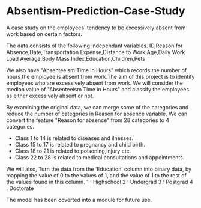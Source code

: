 # Absentism-Prediction-Case-Study
A case study on the employees' tendency to be excessively absent from work based on certain factors.

The data consists of the following independant variables.
ID,Reason for Absence,Date,Transportation Expense,Distance to Work,Age,Daily Work Load Average,Body Mass Index,Education,Children,Pets

We also have "Absenteeism Time in Hours" which records the number of hours the employee is absent from work.The aim of this project is to
identify employees who are excessively absent from work. We will consider the median value of "Absenteeism Time in Hours" and classify the 
employees as either excessively absent or not.

By examining the original data, we can merge some of the categories and reduce the number of categories in Reason for absence variable.
We can convert the feature "Reason for absence" from 28 categories to 4 categories.

- Class 1 to 14 is related to diseases and ilnesses.
- Class 15 to 17 is related to pregnancy and child birth.
- Class 18 to 21 is related to poisoning,injury etc.
- Class 22 to 28 is related to medical consultations and appointments.

We will also, Turn the data from the ‘Education’ column into binary data, by mapping the value of 0 to the values of 1, and the value of 1 to the
rest of the values found in this column.
1 : Highschool
2 : Undergrad
3 : Postgrad
4 : Doctorate

The model has been coverted into a module for future use.
